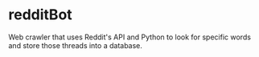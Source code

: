 # redditBot
Web crawler that uses Reddit's API and Python to look for specific words and store those threads into a database. 
